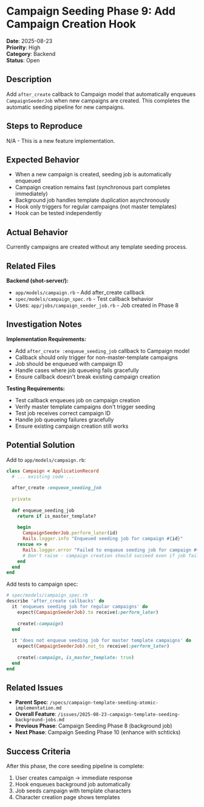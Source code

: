 # Campaign Seeding Phase 9: Add Campaign Creation Hook

**Date**: 2025-08-23  
**Priority**: High  
**Category**: Backend  
**Status**: Open

## Description

Add `after_create` callback to Campaign model that automatically enqueues `CampaignSeederJob` when new campaigns are created. This completes the automatic seeding pipeline for new campaigns.

## Steps to Reproduce
N/A - This is a new feature implementation.

## Expected Behavior
- When a new campaign is created, seeding job is automatically enqueued
- Campaign creation remains fast (synchronous part completes immediately)
- Background job handles template duplication asynchronously
- Hook only triggers for regular campaigns (not master templates)
- Hook can be tested independently

## Actual Behavior
Currently campaigns are created without any template seeding process.

## Related Files
**Backend (shot-server/):**
- `app/models/campaign.rb` - Add after_create callback
- `spec/models/campaign_spec.rb` - Test callback behavior
- Uses: `app/jobs/campaign_seeder_job.rb` - Job created in Phase 8

## Investigation Notes

**Implementation Requirements:**
- Add `after_create :enqueue_seeding_job` callback to Campaign model
- Callback should only trigger for non-master-template campaigns
- Job should be enqueued with campaign ID
- Handle cases where job queueing fails gracefully
- Ensure callback doesn't break existing campaign creation

**Testing Requirements:**
- Test callback enqueues job on campaign creation
- Verify master template campaigns don't trigger seeding
- Test job receives correct campaign ID
- Handle job queueing failures gracefully
- Ensure existing campaign creation still works

## Potential Solution

Add to `app/models/campaign.rb`:
```ruby
class Campaign < ApplicationRecord
  # ... existing code ...
  
  after_create :enqueue_seeding_job
  
  private
  
  def enqueue_seeding_job
    return if is_master_template?
    
    begin
      CampaignSeederJob.perform_later(id)
      Rails.logger.info "Enqueued seeding job for campaign #{id}"
    rescue => e
      Rails.logger.error "Failed to enqueue seeding job for campaign #{id}: #{e.message}"
      # Don't raise - campaign creation should succeed even if job fails to enqueue
    end
  end
end
```

Add tests to campaign spec:
```ruby
# spec/models/campaign_spec.rb
describe 'after_create callbacks' do
  it 'enqueues seeding job for regular campaigns' do
    expect(CampaignSeederJob).to receive(:perform_later)
    
    create(:campaign)
  end
  
  it 'does not enqueue seeding job for master template campaigns' do
    expect(CampaignSeederJob).not_to receive(:perform_later)
    
    create(:campaign, is_master_template: true)
  end
end
```

## Related Issues
- **Parent Spec**: `/specs/campaign-template-seeding-atomic-implementation.md`
- **Overall Feature**: `/issues/2025-08-23-campaign-template-seeding-background-jobs.md`
- **Previous Phase**: Campaign Seeding Phase 8 (background job)
- **Next Phase**: Campaign Seeding Phase 10 (enhance with schticks)

## Success Criteria
After this phase, the core seeding pipeline is complete:
1. User creates campaign → immediate response
2. Hook enqueues background job automatically
3. Job seeds campaign with template characters
4. Character creation page shows templates